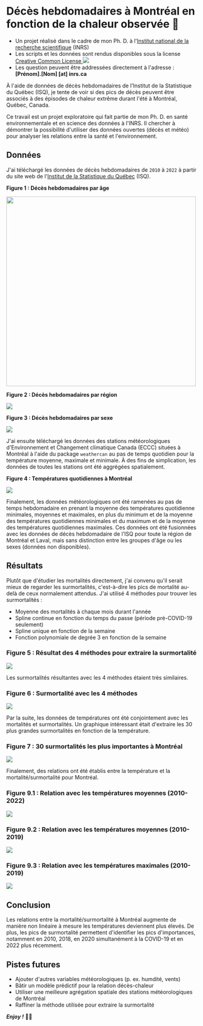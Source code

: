 Décès hebdomadaires à Montréal en fonction de la chaleur observée 🌇
================================================================================

+ Un projet réalisé dans le cadre de mon Ph. D. à l'[Institut national de la recherche scientifique](http://inrs.ca) (INRS)
+ Les scripts et les données sont rendus disponibles sous la license [Creative Common License ![](https://i.creativecommons.org/l/by-nc-nd/4.0/80x15.png)](http://creativecommons.org/licenses/by-nc-nd/4.0/)
+ Les question peuvent être addressées directement à l'adresse : __[Prénom].[Nom] [at] inrs.ca__

À l'aide de données de décès hebdomadaires de l'Institut de la Statistique du Québec (ISQ), je tente de voir si des pics de décès peuvent être associés à des épisodes de chaleur extrême durant l'été à Montréal, Québec, Canada.

Ce travail est un projet exploratoire qui fait partie de mon Ph. D. en santé environnementale et en science des données à l'INRS. Il chercher à démontrer la possibilité d'utiliser des données ouvertes (décès et météo) pour analyser les relations entre la santé et l'environnement.

Données
--------------------------------------------------------------------------------

J'ai téléchargé les données de décès hebdomadaires de `2010` à `2022` à partir du site web de l'[Institut de la Statistique du Québec](https://statistique.quebec.ca/fr/document/nombre-hebdomadaire-de-deces-au-quebec) (ISQ). 

__Figure 1 : Décès hebdomadaires par âge__

<img src = "plots/fig_1_deces_par_age.jpg" width = "500px" align = "center" />

__Figure 2 : Décès hebdomadaires par région__

![](plots/fig_2_deces_par_region.jpg)

__Figure 3 : Décès hebdomadaires par sexe__

![](plots/fig_3_deces_par_sexe.jpg)

J'ai ensuite téléchargé les données des stations météorologiques d'Environnement et Changement climatique Canada (ECCC) situées à Montréal à l'aide du package `weathercan` au pas de temps quotidien pour la température moyenne, maximale et minimale. À des fins de simplication, les données de toutes les stations ont été aggrégées spatialement.

__Figure 4 : Températures quotidiennes à Montréal__

![](plots/fig_4_montreal_temp.jpg)

Finalement, les données météorologiques ont été ramenées au pas de temps hebdomadaire en prenant la moyenne des températures quotidienne minimales, moyennes et maximales, en plus du minimum et de la moyenne des températures quotidiennes minimales et du maximum et de la moyenne des températures quotidiennes maximales. Ces données ont été fusionnées avec les données de décès hebdomadaire de l'ISQ pour toute la région de Montréal et Laval, mais sans distinction entre les groupes d'âge ou les sexes (données non disponibles).

Résultats
--------------------------------------------------------------------------------

Plutôt que d'étudier les mortalités directement, j'ai convenu qu'il serait mieux de regarder les surmortalités, c'est-à-dire les pics de mortalité au-delà de ceux normalement attendus. J'ai utilisé 4 méthodes pour trouver les surmortalités :

+ Moyenne des mortalités à chaque mois durant l'année
+ Spline continue en fonction du temps du passe (période pré-COVID-19 seulement)
+ Spline unique en fonction de la semaine
+ Fonction polynomiale de degrée 3 en fonction de la semaine

### Figure 5 : Résultat des 4 méthodes pour extraire la surmortalité

![](plots/fig_5_deces_mtl_trends.jpg)

Les surmortalités résultantes avec les 4 méthodes étaient très similaires.

### Figure 6 : Surmortalité avec les 4 méthodes

![](plots/fig_6_surmortalite.jpg)

Par la suite, les données de températures ont été conjointement avec les mortalités et surmortalités. Un graphique intéressant était d'extraire les 30 plus grandes surmortalités en fonction de la température.

### Figure 7 : 30 surmortalités les plus importantes à Montréal

![](plots/fig_8_surmortalites_montreal.jpg)

Finalement, des relations ont été établis entre la température et la mortalité/surmortalité pour Montréal.

### Figure 9.1 : Relation avec les températures moyennes (2010-2022)

![](plots/fig_9_1_relations_tmoymoy.jpg)

### Figure 9.2 : Relation avec les températures moyennes (2010-2019)

![](plots/fig_9_2_relations_tmoymoy_precovid.jpg)

### Figure 9.3 : Relation avec les températures maximales (2010-2019)

![](plots/fig_9_3_relations_tmaxmoy_precovid.jpg)


Conclusion
--------------------------------------------------------------------------------


Les relations entre la mortalité/surmortalité à Montréal augmente de manière non linéaire à mesure les températures deviennent plus élevés. De plus, les pics de surmortalité permettent d'identifier les pics d'importances, notamment en 2010, 2018, en 2020 simultanément à la COVID-19 et en 2022 plus récemment.


Pistes futures
--------------------------------------------------------------------------------

* Ajouter d'autres variables météorologiques (p. ex. humdité, vents)
* Bâtir un modèle prédictif pour la relation décès-chaleur
* Utiliser une meilleure agrégation spatiale des stations météorologiques de Montréal
* Raffiner la méthode utilisée pour extraire la surmortalité

___Enjoy !___ ✌🏻

